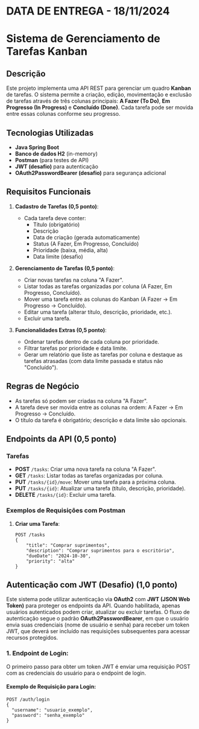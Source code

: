# DATA DE ENTREGA - 18/11/2024

# Sistema de Gerenciamento de Tarefas Kanban

## Descrição
Este projeto implementa uma API REST para gerenciar um quadro **Kanban** de tarefas. O sistema permite a criação, edição, movimentação e exclusão de tarefas através de três colunas principais: **A Fazer (To Do)**, **Em Progresso (In Progress)** e **Concluído (Done)**. Cada tarefa pode ser movida entre essas colunas conforme seu progresso.

## Tecnologias Utilizadas
- **Java Spring Boot**
- **Banco de dados H2** (in-memory)
- **Postman** (para testes de API)
- **JWT (desafio)** para autenticação
- **OAuth2PasswordBearer (desafio)** para segurança adicional

## Requisitos Funcionais
1. **Cadastro de Tarefas (0,5 ponto)**:
   - Cada tarefa deve conter:
     - Título (obrigatório)
     - Descrição
     - Data de criação (gerada automaticamente)
     - Status (A Fazer, Em Progresso, Concluído)
     - Prioridade (baixa, média, alta)
     - Data limite (desafio)

2. **Gerenciamento de Tarefas (0,5 ponto)**:
   - Criar novas tarefas na coluna "A Fazer".
   - Listar todas as tarefas organizadas por coluna (A Fazer, Em Progresso, Concluído).
   - Mover uma tarefa entre as colunas do Kanban (A Fazer → Em Progresso → Concluído).
   - Editar uma tarefa (alterar título, descrição, prioridade, etc.).
   - Excluir uma tarefa.

3. **Funcionalidades Extras (0,5 ponto)**:
   - Ordenar tarefas dentro de cada coluna por prioridade.
   - Filtrar tarefas por prioridade e data limite.
   - Gerar um relatório que liste as tarefas por coluna e destaque as tarefas atrasadas (com data limite passada e status não "Concluído").

## Regras de Negócio
- As tarefas só podem ser criadas na coluna "A Fazer".
- A tarefa deve ser movida entre as colunas na ordem: A Fazer → Em Progresso → Concluído.
- O título da tarefa é obrigatório; descrição e data limite são opcionais.

## Endpoints da API (0,5 ponto)

### Tarefas
- **POST** `/tasks`: Criar uma nova tarefa na coluna "A Fazer".
- **GET** `/tasks`: Listar todas as tarefas organizadas por coluna.
- **PUT** `/tasks/{id}/move`: Mover uma tarefa para a próxima coluna.
- **PUT** `/tasks/{id}`: Atualizar uma tarefa (título, descrição, prioridade).
- **DELETE** `/tasks/{id}`: Excluir uma tarefa.

### Exemplos de Requisições com Postman
1. **Criar uma Tarefa**:
   ```http
   POST /tasks
   {
       "title": "Comprar suprimentos",
       "description": "Comprar suprimentos para o escritório",
       "dueDate": "2024-10-30",
       "priority": "alta"
   }

## Autenticação com JWT (Desafio) (1,0 ponto)

Este sistema pode utilizar autenticação via **OAuth2** com **JWT (JSON Web Token)** para proteger os endpoints da API. Quando habilitada, apenas usuários autenticados podem criar, atualizar ou excluir tarefas. O fluxo de autenticação segue o padrão **OAuth2PasswordBearer**, em que o usuário envia suas credenciais (nome de usuário e senha) para receber um token JWT, que deverá ser incluído nas requisições subsequentes para acessar recursos protegidos.

### 1. **Endpoint de Login**:
O primeiro passo para obter um token JWT é enviar uma requisição POST com as credenciais do usuário para o endpoint de login.

#### Exemplo de Requisição para Login:
```http
POST /auth/login
{
  "username": "usuario_exemplo",
  "password": "senha_exemplo"
}
